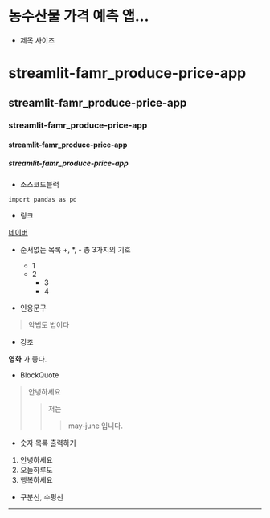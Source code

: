 # 농수산물 가격 예측 앱...

* 제목 사이즈

# streamlit-famr_produce-price-app
## streamlit-famr_produce-price-app
### streamlit-famr_produce-price-app
#### streamlit-famr_produce-price-app
##### streamlit-famr_produce-price-app

* 소스코드블럭

```
import pandas as pd
```

* 링크

[네이버](https://www.naver.com)

* 순서없는 목록 +, *, -  총 3가지의 기호

  * 1
  * 2
    * 3
    * 4
 
* 인용문구

> 악법도 법이다

* 강조

**영화** 가 좋다.

* BlockQuote

> 안녕하세요
> > 저는 
> > > may-june 입니다.

* 숫자 목록 출력하기

1. 안녕하세요
2. 오늘하루도
3. 행복하세요

* 구분선, 수평선

------------
